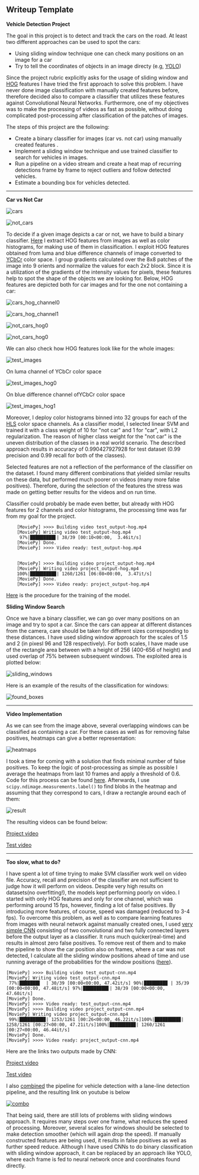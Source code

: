 **Writeup Template**
---

**Vehicle Detection Project**

The goal in this project is to detect and track the cars on the road. At least two different approaches can be used 
to spot the cars:
 * Using sliding window technique one can check many positions on an image for a car
 * Try to tell the coordinates of objects in an image directy (e.g, [YOLO](https://arxiv.org/abs/1506.02640))

Since the project rubric explicitly asks for the usage of sliding window and [HOG](https://en.wikipedia.org/wiki/Histogram_of_oriented_gradients) features 
I have tried the first approach to solve this problem. I have never done image classification with manually created features before, therefore decided also to compare a classifier that utilizes
these features against Convolutional Neural Networks. Furthermore, one of my objectives was to make the processing of videos
as fast as possible, without doing complicated post-processing after classification of the patches of images. 

The steps of this project are the following:

* Create a binary classifier for images (car vs. not car) using manually created features .
* Implement a sliding window technique and use trained classifier to search for vehicles in images.
* Run a pipeline on a video stream and create a heat map of recurring detections frame by frame to reject outliers and follow detected vehicles.
* Estimate a bounding box for vehicles detected.

[//]: # (Image References)
[cars]: ./output_images/car.png
[not_cars]: ./output_images/not_car.png
[cars_hog_channel0]: ./output_images/car:channel0.png
[cars_hog_channel1]: ./output_images/car:channel1.png
[not_cars_hog0]: ./output_images/not_car_hog:channel0.png
[not_cars_hog1]: ./output_images/not_car_hog:channel1.png
[test_images]: ./output_images/test_images.png
[test_images_hog0]: ./output_images/test_images:channel0.png
[test_images_hog1]: ./output_images/test_images:channel1.png
[sliding_windows]: /output_images/sliding_windows.png
[found_boxes]: /output_images/found_boxes.png
[heatmaps]: /output_images/heatmaps.png
[result]: /output_images/result.png

[video1]: output_videos/project_output-hog.mp4
[video2]: /output_videos/test_output-hog.mp4

---

**Car vs Not Car**

![cars]

![not_cars]

To decide if a given image depicts a car or not, we have to build a binary classifier. 
[Here](https://github.com/turangojayev/CarND-Vehicle-Detection/blob/e424f77f41c3d056683b1e77fc6a7f1978864a65/training.py#L67) I extract
HOG features from images as well as color histograms, for making use of them in classification. I exploit HOG features obtained 
from luma and blue difference channels of image converted to [YCbCr](https://en.wikipedia.org/wiki/YCbCr) color space. 
I group gradients calculated over the 8x8 patches of the image into 9 orients and normalize the values for each 2x2 block. 
Since it is a utilization of the gradients of the intensity values for pixels, these features help to spot the shape of the objects
we are looking for. Below, HOG features are depicted both for car images and for the one not containing a car:

![cars_hog_channel0]

![cars_hog_channel1]

![not_cars_hog0]

![not_cars_hog0]

We can also check how HOG features look like for the whole images:

![test_images]

On luma channel of YCbCr color space

![test_images_hog0]

On blue difference channel ofYCbCr color space

![test_images_hog1]

Moreover, I deploy color histograms binned into 32 groups for each of the [HLS](https://en.wikipedia.org/wiki/HSL_and_HSV) color space channels.
As a classifier model, I selected linear SVM and trained it with a class weight of 10 for "not car" and 1 for "car", with L2 regularization. 
The reason of higher class weight for the "not car" is the uneven distribution of the classes in a real world scenario. The described approach 
 results in accuracy of 0.990427927928 for test dataset (0.99 precision and 0.99 recall for both of the classes). 
 
 Selected features are not a reflection of the performance of the classifier on the dataset. I found many different combinations that yielded
 similar results on these data, but performed much poorer on videos (many more false positives). Therefore, during the selection of the features 
 the stress was made on getting better results for the videos and on run time.
 
 Classifier could probably be made even better, but already with HOG features for 2 channels and color histograms, the processing time was far from my goal for the project.
 
        [MoviePy] >>>> Building video test_output-hog.mp4
        [MoviePy] Writing video test_output-hog.mp4
         97%|█████████▋| 38/39 [00:10<00:00,  3.46it/s]
        [MoviePy] Done.
        [MoviePy] >>>> Video ready: test_output-hog.mp4 
 

        [MoviePy] >>>> Building video project_output-hog.mp4
        [MoviePy] Writing video project_output-hog.mp4
        100%|█████████▉| 1260/1261 [06:08<00:00,  3.47it/s]
        [MoviePy] Done.
        [MoviePy] >>>> Video ready: project_output-hog.mp4 


[Here](https://github.com/turangojayev/CarND-Vehicle-Detection/blob/e424f77f41c3d056683b1e77fc6a7f1978864a65/training.py#L94)
is the procedure for the training of the model.

**Sliding Window Search**

 Once we have a binary classifier, we can go over many positions on an image and try to spot a car. Since the cars can appear at different
 distances from the camera, care should be taken for different sizes corresponding to these distances. I have used sliding window approach for
  the scales of 1.5 and 2 (in pixesl 96 and 128 respectively). For both scales, I have made use of the rectangle area between 
  with a height of 256 (400-656 of height) and used overlap of 75% between subsequent windows. The exploited area is plotted below:
 
![sliding_windows]

Here is an example of the results of the classification for windows:

![found_boxes]

---

**Video Implementation**

As we can see from the image above, several overlapping windows can be classified as containing a car. For these cases as 
well as for removing false positives, heatmaps can give a better representation:

![heatmaps]

I took a time for coming with a solution that finds minimal number of false positives. To keep the logic of post-processing
as simple as possible I average the heatmaps from last 10 frames and apply a threshold of 0.6. Code for this process can be found
[here](https://github.com/turangojayev/CarND-Vehicle-Detection/blob/fa0c3a71dc7010e0cef42bef193adbe9d2f86e80/vehicle_detection.py#L230). Afterwards,
I use `scipy.ndimage.measurements.label()` to find blobs in the heatmap and assuming that they correspond to cars, I draw a
rectangle around each of them:

![result]


The resulting videos can be found below: 

[Project video](https://github.com/turangojayev/CarND-Vehicle-Detection/blob/master/output_videos/project_output-hog.mp4)

[Test video](https://github.com/turangojayev/CarND-Vehicle-Detection/blob/master/output_videos/test_output-hog.mp4)

---

**Too slow, what to do?**

I have spent a lot of time trying to make SVM classifier work well on video file. Accuracy, recall and precision of the classifier are not sufficient
to judge how it will perform on videos. Despite very high results on datasets(no overfitting!), the models kept performing poorly on video. I started with only HOG features and only for one channel, which was performing around 15 fps, however, finding a lot of false positives. By introducing more features,
of course, speed was damaged (reduced to 3-4 fps). To overcome this problem, as well as to compare learning features from images with neural network against manually
 created ones, I used [very simple CNN](https://github.com/turangojayev/CarND-Vehicle-Detection/blob/9abd7f3c3ad342aff4a47eb9008ec27ca5b0d20c/with_nn.py#L25) consisting of two convolutional and two fully connected layers before the output layer as a classifier.
 It runs much quicker(real-time) and results in almost zero false positives. To remove rest of them and to make the pipeline to
 show the car position also on frames, where a car was not detected, I calculate all the sliding window positions ahead of time and 
 use running average of the probabilities for the window positions ([here](https://github.com/turangojayev/CarND-Vehicle-Detection/blob/ec650d6e3162bd6e8fa0c1c767a060a1e899502f/vehicle_detection.py#L272)).
 
    [MoviePy] >>>> Building video test_output-cnn.mp4
    [MoviePy] Writing video test_output-cnn.mp4
     77%|███████▋  | 30/39 [00:00<00:00, 47.42it/s] 90%|████████▉ | 35/39 [00:00<00:00, 47.48it/s] 97%|█████████▋| 38/39 [00:00<00:00, 47.60it/s]
    [MoviePy] Done.
    [MoviePy] >>>> Video ready: test_output-cnn.mp4 
    [MoviePy] >>>> Building video project_output-cnn.mp4
    [MoviePy] Writing video project_output-cnn.mp4
     99%|█████████▉| 1253/1261 [00:26<00:00, 46.22it/s]100%|█████████▉| 1258/1261 [00:27<00:00, 47.21it/s]100%|█████████▉| 1260/1261 [00:27<00:00, 46.44it/s]
    [MoviePy] Done.
    [MoviePy] >>>> Video ready: project_output-cnn.mp4 

Here are the links two outputs made by CNN:

[Project video](https://github.com/turangojayev/CarND-Vehicle-Detection/blob/master/output_videos/project_output-cnn.mp4)

[Test video](https://github.com/turangojayev/CarND-Vehicle-Detection/blob/master/output_videos/test_output-cnn.mp4)

[combo]: ./output_images/hqdefault.jpg
I also [combined](https://github.com/turangojayev/CarND-Vehicle-Detection/blob/master/combo.py) the pipeline for vehicle detection with a lane-line detection pipeline, and the resulting link on youtube is below 

[![combo]](https://www.youtube.com/watch?v=nemEiZ-F5tM&feature=youtu.be)

That being said, there are still lots of problems with sliding windows approach. It requires many steps over one frame,
what reduces the speed of processing. Moreover, several scales for windows should be selected to make detection smoother (which will again drop the speed). If manually constructed features are being used, it results in false positives as well as further speed reduce. Although I have used CNNs to do binary classification with sliding window
 approach, it can be replaced by an approach like YOLO, where each frame is fed to neural network once and coordinates found directly. 